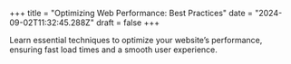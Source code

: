 +++
title = "Optimizing Web Performance: Best Practices"
date = "2024-09-02T11:32:45.288Z"
draft = false
+++

  Learn essential techniques to optimize your website’s performance, ensuring fast load times and a smooth user experience.
        